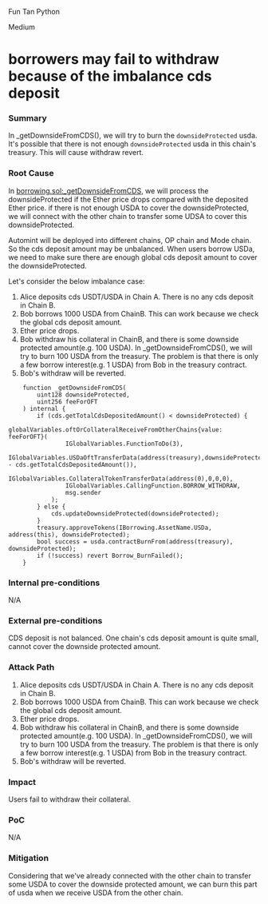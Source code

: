 Fun Tan Python

Medium

# borrowers may fail to withdraw because of the imbalance cds deposit

### Summary

In _getDownsideFromCDS(), we will try to burn the `downsideProtected` usda. It's possible that there is not enough `downsideProtected` usda in this chain's treasury. This will cause withdraw revert.

### Root Cause

In [borrowing.sol:_getDownsideFromCDS](https://github.com/sherlock-audit/2024-11-autonomint/blob/main/Blockchain/Blockchian/contracts/Core_logic/borrowing.sol#L721), we will process the downsideProtected if the Ether price drops compared with the deposited Ether price. if there is not enough USDA to cover the downsideProtected, we will connect with the other chain to transfer some UDSA to cover this downsideProtected.

Automint will be deployed into different chains, OP chain and Mode chain. So the cds deposit amount may be unbalanced. When users borrow USDa, we need to make sure there are enough global cds deposit amount to cover the downsideProtected.

Let's consider the below imbalance case:
1. Alice deposits cds USDT/USDA in Chain A. There is no any cds deposit in Chain B.
2. Bob borrows 1000 USDA from ChainB. This can work because we check the global cds deposit amount.
3. Ether price drops.
4. Bob withdraw his collateral in ChainB, and there is some downside protected amount(e.g. 100 USDA). In _getDownsideFromCDS(), we will try to burn 100 USDA from the treasury. The problem is that there is only a few borrow interest(e.g. 1 USDA) from Bob in the treasury contract.
5. Bob's withdraw will be reverted.
```solidity
    function _getDownsideFromCDS(
        uint128 downsideProtected,
        uint256 feeForOFT
    ) internal {
        if (cds.getTotalCdsDepositedAmount() < downsideProtected) {
            globalVariables.oftOrCollateralReceiveFromOtherChains{value: feeForOFT}(
                IGlobalVariables.FunctionToDo(3),
                IGlobalVariables.USDaOftTransferData(address(treasury),downsideProtected - cds.getTotalCdsDepositedAmount()),
                IGlobalVariables.CollateralTokenTransferData(address(0),0,0,0),
                IGlobalVariables.CallingFunction.BORROW_WITHDRAW,
                msg.sender
            );
        } else {
            cds.updateDownsideProtected(downsideProtected);
        }
        treasury.approveTokens(IBorrowing.AssetName.USDa, address(this), downsideProtected);
        bool success = usda.contractBurnFrom(address(treasury), downsideProtected);
        if (!success) revert Borrow_BurnFailed();
    }
```

### Internal pre-conditions

N/A

### External pre-conditions

CDS deposit is not balanced. One chain's cds deposit amount is quite small, cannot cover the downside protected amount.

### Attack Path

1. Alice deposits cds USDT/USDA in Chain A. There is no any cds deposit in Chain B.
2. Bob borrows 1000 USDA from ChainB. This can work because we check the global cds deposit amount.
3. Ether price drops.
4. Bob withdraw his collateral in ChainB, and there is some downside protected amount(e.g. 100 USDA). In _getDownsideFromCDS(), we will try to burn 100 USDA from the treasury. The problem is that there is only a few borrow interest(e.g. 1 USDA) from Bob in the treasury contract.
5. Bob's withdraw will be reverted.

### Impact

Users fail to withdraw their collateral.

### PoC

N/A

### Mitigation

Considering that we've already connected with the other chain to transfer some USDA to cover the downside protected amount, we can burn this part of usda when we receive USDA from the other chain.